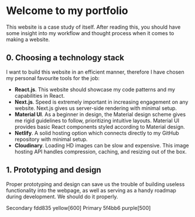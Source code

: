 # Welcome to my portfolio

This website is a case study of itself. After reading this, you should have some insight into my workflow and thought process when it comes to making a website.

## 0. Choosing a technology stack

I want to build this website in an efficient manner, therefore I have chosen my personal favourite tools for the job:

- **React.js**. This website should showcase my code patterns and my capabilities in React.
- **Next.js**. Speed is extremely important in increasing engagement on any website. Next.js gives us server-side rendering with minimal setup.
- **Material UI**. As a beginner in design, the Material design scheme gives me rigid guidelines to follow, prioritizing intuitive layouts. Material UI provides basic React components styled according to Material design.
- **Netlify**. A solid hosting option which connects directly to my GitHub repository with minimal setup.
- **Cloudinary**. Loading HD images can be slow and expensive. This image hosting API handles compression, caching, and resizing out of the box.

## 1. Prototyping and design

Proper prototyping and design can save us the trouble of building useless functionality into the webpage, as well as serving as a handy roadmap during development. We should do it properly.

Secondary fdd835 yellow[600]
Primary 5f4bb6 purple[500]
